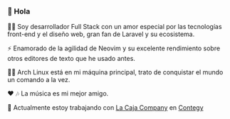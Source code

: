 ### 👋 Hola

🙋‍♂️ Soy desarrollador Full Stack con un amor especial por las tecnologías front-end y el diseño web, gran fan de Laravel y su ecosistema.

⚡ Enamorado de la agilidad de Neovim y su excelente rendimiento sobre otros editores de texto que he usado antes.

🧑‍💻 Arch Linux está en mi máquina principal, trato de conquistar el mundo un comando a la vez.

❤️ 🎶 La música es mi mejor amigo.

🔭 Actualmente estoy trabajando con [La Caja Company](https://lacaja.company/) en [Contegy](https://contegy.io/)
